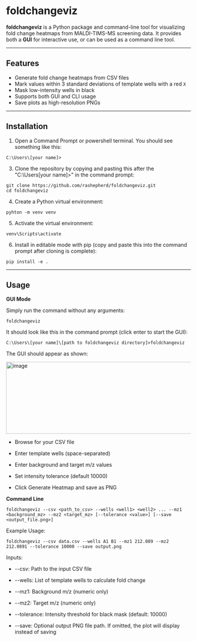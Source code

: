 # foldchangeviz

**foldchangeviz** is a Python package and command-line tool for visualizing fold change heatmaps from MALDI-TIMS-MS screening data. It provides both a **GUI** for interactive use, or can be used as a command line tool. 

---

## Features

- Generate fold change heatmaps from CSV files
- Mark values within 3 standard deviations of template wells with a red `X`
- Mask low-intensity wells in black
- Supports both GUI and CLI usage
- Save plots as high-resolution PNGs

---

## Installation

1. Open a Command Prompt or powershell terminal. You should see something like this:
```
C:\Users\[your name]>
``` 

3. Clone the repository by copying and pasting this after the "C:\Users\[your name]>" in the command prompt:

```
git clone https://github.com/rashepherd/foldchangeviz.git
cd foldchangeviz
```

4. Create a Python virtual environment:

```
pyhton -m venv venv
```

5. Activate the virtual environment:

```
venv\Scripts\activate
```
6. Install in editable mode with pip (copy and paste this into the command prompt after cloning is complete):

```
pip install -e .
```

---

## Usage

**GUI Mode**

Simply run the command without any arguments:

```
foldchangeviz
```
It should look like this in the command prompt (click enter to start the GUI):

```
C:\Users\[your name]\[path to foldchangeviz directory]>foldchangeviz
```

The GUI should appear as shown:

<img width="610" height="196" alt="image" src="https://github.com/user-attachments/assets/1c52526a-d3c9-45d3-94b4-0def11a2679d" />


- Browse for your CSV file

- Enter template wells (space-separated)

- Enter background and target m/z values

- Set intensity tolerance (default 10000)

- Click Generate Heatmap and save as PNG

**Command Line**

```
foldchangeviz --csv <path_to_csv> --wells <well1> <well2> ... --mz1 <background_mz> --mz2 <target_mz> [--tolerance <value>] [--save <output_file.png>]
```
Example Usage:

```
foldchangeviz --csv data.csv --wells A1 B1 --mz1 212.089 --mz2 212.0891 --tolerance 10000 --save output.png
```
Inputs: 

- --csv: Path to the input CSV file

- --wells: List of template wells to calculate fold change

- --mz1: Background m/z (numeric only)

- --mz2: Target m/z (numeric only)

- --tolerance: Intensity threshold for black mask (default: 10000)

- --save: Optional output PNG file path. If omitted, the plot will display instead of saving

